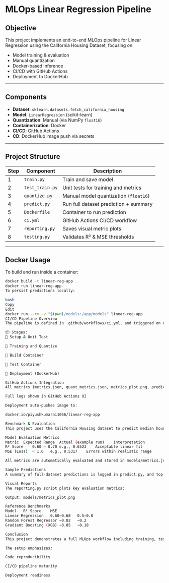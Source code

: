 # MLOps Linear Regression Pipeline

## Objective
This project implements an end-to-end MLOps pipeline for Linear Regression using the California Housing Dataset, focusing on:

- Model training & evaluation
- Manual quantization
- Docker-based inference
- CI/CD with GitHub Actions
- Deployment to DockerHub

---

## Components

- **Dataset**: `sklearn.datasets.fetch_california_housing`
- **Model**: `LinearRegression` (scikit-learn)
- **Quantization**: Manual (via NumPy `float16`)
- **Containerization**: Docker
- **CI/CD**: GitHub Actions
- **CD**: DockerHub image push via secrets

---

## Project Structure

| Step | Component       | Description                          |
|------|------------------|--------------------------------------|
| 1    | `train.py`       | Train and save model                 |
| 2    | `test_train.py`  | Unit tests for training and metrics  |
| 3    | `quantize.py`    | Manual model quantization (`float16`)|
| 4    | `predict.py`     | Run full dataset prediction + summary|
| 5    | `Dockerfile`     | Container to run prediction          |
| 6    | `ci.yml`         | GitHub Actions CI/CD workflow        |
| 7    | `reporting.py`   | Saves visual metric plots            |
| 8    | `testing.py`     | Validates R² & MSE thresholds         |

---

## Docker Usage

To build and run inside a container:

```bash
docker build -t linear-reg-app .
docker run linear-reg-app
To persist predictions locally:

bash
Copy
Edit
docker run --rm -v "$(pwd)/models:/app/models" linear-reg-app
CI/CD Pipeline Overview
The pipeline is defined in .github/workflows/ci.yml, and triggered on every push to main.

📦 Stages:
🧪 Setup & Unit Test

🎯 Training and Quantize

🔨 Build Container

🧪 Test Container

🚀 Deployment (DockerHub)

GitHub Actions Integration
All metrics (metrics.json, quant_metrics.json, metrics_plot.png, predictions.json) are uploaded as artifacts

Full logs shown in GitHub Actions UI

Deployment auto-pushes image to:

docker.io/piyushkumarai1066/linear-reg-app

Benchmark & Evaluation
This project uses the California Housing dataset to predict median house values using LinearRegression from scikit-learn. The target variable is house price (in $100,000).

Model Evaluation Metrics
Metric	Expected Range	Actual (example run)	Interpretation
R² Score	0.60 – 0.70	e.g., 0.6523	Acceptable linear fit
MSE (Loss)	< 1.0	e.g., 0.5317	Errors within realistic range

All metrics are automatically evaluated and stored in models/metrics.json and models/quant_metrics.json.

Sample Predictions
A summary of full-dataset predictions is logged in predict.py, and top predictions are written to models/predictions.json.

Visual Reports
The reporting.py script plots key evaluation metrics:

Output: models/metrics_plot.png

Reference Benchmarks
Model	R² Score	MSE
Linear Regression	0.60–0.68	0.5–0.8
Random Forest Regressor	~0.82	~0.2
Gradient Boosting (XGB)	~0.85	~0.18

Conclusion
This project demonstrates a full MLOps workflow including training, testing, quantization, containerization, and continuous deployment — all automated via GitHub Actions.

The setup emphasizes:

Code reproducibility

CI/CD pipeline maturity

Deployment readiness